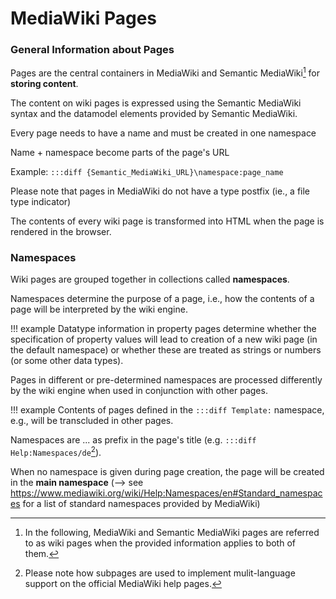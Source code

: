 # MediaWiki Pages

### General Information about Pages

Pages are the central containers in MediaWiki and Semantic MediaWiki[^1] for __storing content__.
[^1]: In the following, MediaWiki and Semantic MediaWiki pages are referred to as wiki pages when the provided information applies to both of them.

The content on wiki pages is expressed using the Semantic MediaWiki syntax and the datamodel elements provided by Semantic MediaWiki.

Every page needs to have a name and must be created in one namespace

Name + namespace become parts of the page's URL

Example: `:::diff {Semantic_MediaWiki_URL}\namespace:page_name` 

Please note that pages in MediaWiki do not have a type postfix (ie., a file type indicator)

The contents of every wiki page is transformed into HTML when the page is rendered in the browser.

### Namespaces

Wiki pages are grouped together in collections called **namespaces**.

Namespaces determine the purpose of a page, i.e., how the contents of a page will be interpreted by the wiki engine.

!!! example
    Datatype information in property pages determine whether the specification of property values will lead to creation of a new wiki page (in the default namespace) or whether these are treated as strings or numbers (or some other data types).

Pages in different or pre-determined namespaces are processed differently by the wiki engine when used in conjunction with other pages.

!!! example
    Contents of pages defined in the `:::diff Template:` namespace, e.g., will be transcluded in other pages.

Namespaces are ... as prefix in the page's title (e.g. `:::diff Help:Namespaces/de`[^2]).

[^2]: Please note how subpages are used to implement mulit-language support on the official MediaWiki help pages.

When no namespace is given during page creation, the page will be created in the __main namespace__ (--> see <https://www.mediawiki.org/wiki/Help:Namespaces/en#Standard_namespaces> for a list of standard namespaces provided by MediaWiki)


